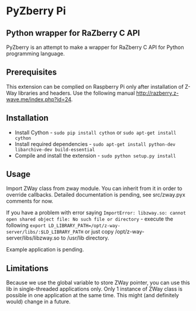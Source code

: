 # PyZberry Pi

## Python wrapper for RaZberry C API

PyZberry is an attempt to make a wrapper for RaZberry C API for Python programming language.

## Prerequisites

This extension can be complied on Raspberry Pi only after installation of Z-Way libraries and headers. Use the following manual http://razberry.z-wave.me/index.php?id=24.

## Installation

* Install Cython - `sudo pip install cython` or `sudo apt-get install cython`
* Install required dependencies  - `sudo apt-get install python-dev libarchive-dev build-essential`
* Compile and install the extension - `sudo python setup.py install`

## Usage

Import ZWay class from zway module. You can inherit from it in order to override callbacks. Detailed documentation is pending, see src/zway.pyx comments for now.

If you have a problem with error saying `ImportError: libzway.so: cannot open shared object file: No such file or directory` - execute the following `export LD_LIBRARY_PATH=/opt/z-way-server/libs/:$LD_LIBRARY_PATH` or just copy /opt/z-way-server/libs/libzway.so to /usr/lib directory.

Example application is pending.

## Limitations

Because we use the global variable to store ZWay pointer, you can use this lib in single-threaded applications only. Only 1 instance of ZWay class is possible in one application at the same time. This might (and definitely would) change in a future.